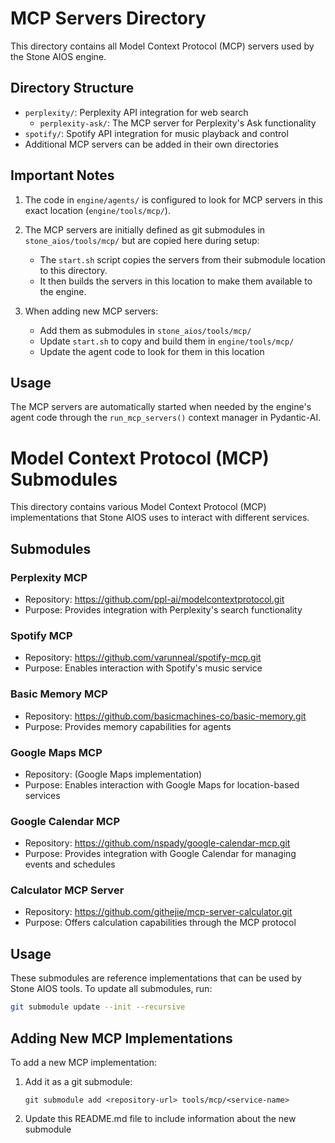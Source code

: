 # MCP Servers Directory

This directory contains all Model Context Protocol (MCP) servers used by the Stone AIOS engine.

## Directory Structure

- `perplexity/`: Perplexity API integration for web search
  - `perplexity-ask/`: The MCP server for Perplexity's Ask functionality
- `spotify/`: Spotify API integration for music playback and control
- Additional MCP servers can be added in their own directories

## Important Notes

1. The code in `engine/agents/` is configured to look for MCP servers in this exact location (`engine/tools/mcp/`).

2. The MCP servers are initially defined as git submodules in `stone_aios/tools/mcp/` but are copied here during setup:
   - The `start.sh` script copies the servers from their submodule location to this directory.
   - It then builds the servers in this location to make them available to the engine.

3. When adding new MCP servers:
   - Add them as submodules in `stone_aios/tools/mcp/`
   - Update `start.sh` to copy and build them in `engine/tools/mcp/`
   - Update the agent code to look for them in this location

## Usage

The MCP servers are automatically started when needed by the engine's agent code through the `run_mcp_servers()` context manager in Pydantic-AI.

# Model Context Protocol (MCP) Submodules

This directory contains various Model Context Protocol (MCP) implementations that Stone AIOS uses to interact with different services.

## Submodules

### Perplexity MCP
- Repository: https://github.com/ppl-ai/modelcontextprotocol.git
- Purpose: Provides integration with Perplexity's search functionality

### Spotify MCP
- Repository: https://github.com/varunneal/spotify-mcp.git
- Purpose: Enables interaction with Spotify's music service

### Basic Memory MCP
- Repository: https://github.com/basicmachines-co/basic-memory.git
- Purpose: Provides memory capabilities for agents

### Google Maps MCP
- Repository: (Google Maps implementation)
- Purpose: Enables interaction with Google Maps for location-based services

### Google Calendar MCP
- Repository: https://github.com/nspady/google-calendar-mcp.git
- Purpose: Provides integration with Google Calendar for managing events and schedules

### Calculator MCP Server
- Repository: https://github.com/githejie/mcp-server-calculator.git
- Purpose: Offers calculation capabilities through the MCP protocol

## Usage

These submodules are reference implementations that can be used by Stone AIOS tools. To update all submodules, run:

```bash
git submodule update --init --recursive
```

## Adding New MCP Implementations

To add a new MCP implementation:

1. Add it as a git submodule:
   ```
   git submodule add <repository-url> tools/mcp/<service-name>
   ```

2. Update this README.md file to include information about the new submodule
